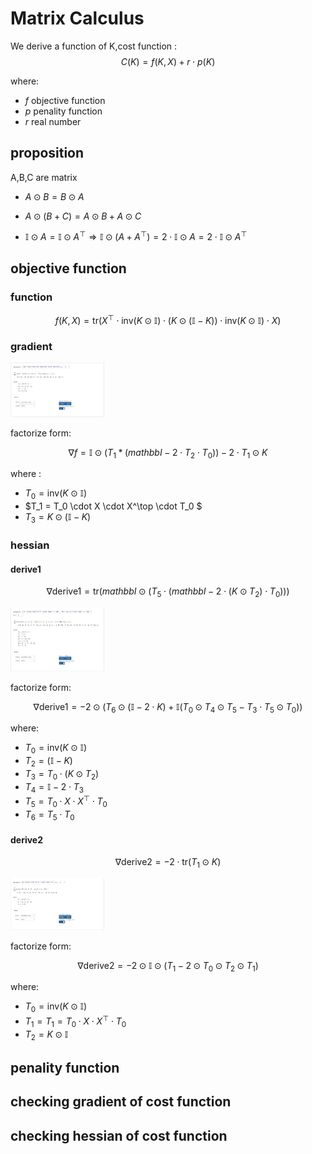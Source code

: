 # Matrix Calculus

We derive a function of K,cost function : 
$$C(K) = f(K,X) + r\cdot p(K)$$

where:
- $f$ objective function
- $p$ penality function
- $r$ real number

## proposition

A,B,C are matrix

- $A \odot B = B \odot A$

- $A \odot (B + C) = A \odot B + A \odot C$

- $\mathbb{I} \odot A = \mathbb{I} \odot A^\top \Rightarrow \mathbb{I} \odot (A + A^\top) = 2\cdot \mathbb{I}\odot A = 2\cdot \mathbb{I}\odot A^\top$


## objective function

### function

$$ f(K,X) = \mathrm{tr}(X^\top \cdot \mathrm{inv}(K\odot \mathbb{I})\cdot (K\odot (\mathbb{I}-K))\cdot \mathrm{inv}(K\odot \mathbb{I})\cdot X) $$

### gradient

<img src="docs/img/fungrad.png?raw=true" width="150" >

factorize form:


$$ \nabla f =  \mathbb{I} \odot (T_1 *(mathbb{I} - 2 \cdot T_2 \cdot T_0)) - 2 \cdot T_1 \odot K  $$

where :
- $T_0 = \mathrm{inv}(K\odot \mathbb{I})$
- $T_1 = T_0 \cdot X \cdot X^\top \cdot T_0 $
- $T_3 = K \odot (\mathbb{I} - K)$

### hessian

#### derive1

$$\nabla \text{derive1} = \mathrm{tr}(mathbb{I} \odot (T_5 \cdot (mathbb{I} - 2 \cdot (K \odot T_2) \cdot T_0)))$$

<img src="docs/img/funhess1.png?raw=true" width="150">

factorize form:

$$\nabla \text{derive1} = -2\odot(T_6 \odot (\mathbb{I}- 2\cdot K) + \mathbb{I}(T_0 \odot T_4 \odot T_5 - T_3 \cdot T_5 \odot T_0))$$

where:
- $T_0 = \mathrm{inv}(K\odot \mathbb{I})$
- $T_2 = (\mathbb{I} - K)$
- $T_3 = T_0 \cdot (K \odot T_2)$
- $T_4 = \mathbb{I} - 2\cdot T_3$
- $T_5 = T_0 \cdot X \cdot X^\top \cdot T_0$
- $T_6 = T_5 \cdot T_0$

#### derive2

$$\nabla \text{derive2} = -2 \cdot \mathrm{tr}(T_1 \odot K )$$

<img src="docs/img/funhess2.png?raw=true" width="150">

factorize form:

$$\nabla \text{derive2} = -2 \odot \mathbb{I} \odot (T_1 - 2 \odot T_0 \odot T_2 \odot T_1)$$

where:
- $T_0 = \mathrm{inv}(K\odot \mathbb{I})$
- $T_1 = T_1 = T_0 \cdot X \cdot X^\top \cdot T_0$
- $T_2 = K \odot \mathbb{I}$

## penality function

## checking gradient of cost function

## checking hessian of cost function